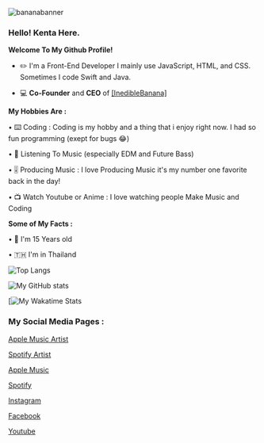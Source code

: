 ![bananabanner](https://user-images.githubusercontent.com/35761701/105824515-0b85b080-5ff1-11eb-976b-98a76e9c593a.png)

### **Hello! Kenta Here.**

**Welcome To My Github Profile!**
  
  - ✏️ I'm a Front-End Developer I mainly use JavaScript, HTML, and CSS. Sometimes I code Swift and Java.
  
  - 💻 **Co-Founder** and **CEO** of [[InedibleBanana]](https://github.com/Banana-Development)

**My Hobbies Are :**
   
   • ⌨️ Coding : Coding is my hobby and a thing that i enjoy right now. I had so fun programming (exept for bugs 😂)
   
   • 🎵 Listening To Music (especially EDM and Future Bass)
   
   • 🎚 Producing Music : I love Producing Music it's my number one favorite back in the day!
  
   • 📺 Watch Youtube or Anime : I love watching people Make Music and Coding
  
**Some of My Facts :**

   • 🤔 I'm 15 Years old
   
   • 🇹🇭 I'm in Thailand
   
   ![Top Langs](https://github-readme-stats.vercel.app/api/top-langs/?username=kentakoong&theme=dark&layout=compact)

   ![My GitHub stats](https://github-readme-stats.vercel.app/api?username=kentakoong&show_icons=true&theme=dark)
   
   [![My Wakatime Stats](https://github-readme-stats.vercel.app/api/wakatime?username=Kentakoong&theme=dark&layout=compact)

### **My Social Media Pages :**

   [Apple Music Artist](https://music.apple.com/artist/kentakoong/1569962189)
   
   [Spotify Artist](https://open.spotify.com/artist/3NmmyJOsHIbHK2hUtwnZy0?si=gbO83LnMSuGkKsQTSN3yOg&dl)
   
   [Apple Music](https://music.apple.com/profile/kentakoongmusic)
   
   [Spotify](https://open.spotify.com/user/p29djf3vdm1imjb0npl765dyo)
   
   [Instagram](https://www.instagram.com/kentakoong.dev/)
   
   [Facebook](https://www.facebook.com/wongkraiwich/)
   
   [Youtube](https://www.youtube.com/channel/UCCpHN10EC5kvVvqLiqNZT-g?)

